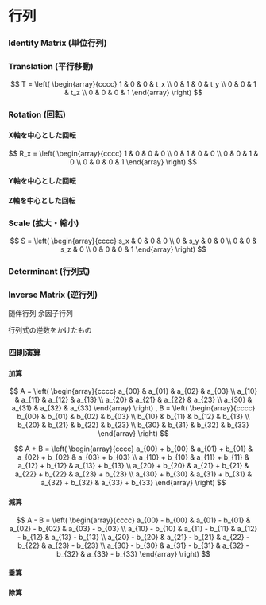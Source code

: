 # 行列

### Identity Matrix (単位行列) 

### Translation (平行移動)

$$
T = \left(
  \begin{array}{cccc}
    1 & 0 & 0 & t_x \\
    0 & 1 & 0 & t_y \\
    0 & 0 & 1 & t_z \\
    0 & 0 & 0 & 1
  \end{array}
\right)
$$

### Rotation (回転)

#### X軸を中心とした回転

$$
R_x = \left(
  \begin{array}{cccc}
    1 & 0 & 0 & 0 \\
    0 & 1 & 0 & 0 \\
    0 & 0 & 1 & 0 \\
    0 & 0 & 0 & 1
  \end{array}
\right)
$$

#### Y軸を中心とした回転


#### Z軸を中心とした回転


### Scale (拡大・縮小)

$$
S = \left(
  \begin{array}{cccc}
    s_x & 0 & 0 & 0 \\
    0 & s_y & 0 & 0 \\
    0 & 0 & s_z & 0 \\
    0 & 0 & 0 & 1
  \end{array}
\right)
$$

### Determinant (行列式)

### Inverse Matrix (逆行列)

随伴行列
余因子行列

行列式の逆数をかけたもの

### 四則演算

#### 加算

$$
A = \left(
  \begin{array}{cccc}
    a_{00} & a_{01} & a_{02} & a_{03} \\
    a_{10} & a_{11} & a_{12} & a_{13} \\
    a_{20} & a_{21} & a_{22} & a_{23} \\
    a_{30} & a_{31} & a_{32} & a_{33}
  \end{array}
\right)
,
B = \left(
  \begin{array}{cccc}
    b_{00} & b_{01} & b_{02} & b_{03} \\
    b_{10} & b_{11} & b_{12} & b_{13} \\
    b_{20} & b_{21} & b_{22} & b_{23} \\
    b_{30} & b_{31} & b_{32} & b_{33}
  \end{array}
\right)
$$

$$
A + B = \left(
  \begin{array}{cccc}
    a_{00} + b_{00} & a_{01} + b_{01} & a_{02} + b_{02} & a_{03} + b_{03} \\
    a_{10} + b_{10} & a_{11} + b_{11} & a_{12} + b_{12} & a_{13} + b_{13} \\
    a_{20} + b_{20} & a_{21} + b_{21} & a_{22} + b_{22} & a_{23} + b_{23} \\
    a_{30} + b_{30} & a_{31} + b_{31} & a_{32} + b_{32} & a_{33} + b_{33}
  \end{array}
\right)
$$

#### 減算

$$
A - B = \left(
  \begin{array}{cccc}
    a_{00} - b_{00} & a_{01} - b_{01} & a_{02} - b_{02} & a_{03} - b_{03} \\
    a_{10} - b_{10} & a_{11} - b_{11} & a_{12} - b_{12} & a_{13} - b_{13} \\
    a_{20} - b_{20} & a_{21} - b_{21} & a_{22} - b_{22} & a_{23} - b_{23} \\
    a_{30} - b_{30} & a_{31} - b_{31} & a_{32} - b_{32} & a_{33} - b_{33}
  \end{array}
\right)
$$

#### 乗算

#### 除算